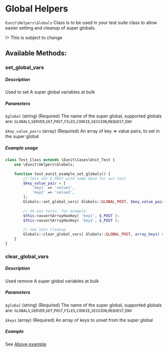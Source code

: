 # Global Helpers

`Eunit\Helpers\Globals` Class is to be used in your test suite class to allow easier setting and cleanup of super globals.

!> This is subject to change

## Available Methods:

### set_global_vars
##### Description
Used to set A super global variables at bulk
##### Parameters
*`$global`*
(string) (Required) The name of the super global, supported globals are: 
`GLOBALS`,`SERVER`,`GET`,`POST`,`FILES`,`COOKIE`,`SESSION`,`REQUEST`,`ENV`

*`$key_value_pairs`*
(array) (Required) An array of key => value pairs, to set in the super global

##### Example usage
```php
class Test_Class extends \Eunit\Cases\Unit_Test {
    use \Eunit\Helpers\Globals;
 
    function test_eunit_example_set_globals() {
        // lets set $_POST with some data for our test
        $key_value_pair = [
            'key1' => 'value1',
            'key2' => 'value2',
        ];
        Globals::set_global_vars( Globals::GLOBAL_POST, $key_value_pair );
        
        // do you tests, for example
        $this->assertArrayHasKey( 'key1', $_POST );
        $this->assertArrayHasKey( 'key2', $_POST );
        
        // now lets cleanup
        Globals::clear_global_vars( Globals::GLOBAL_POST, array_keys( $key_value_pair ) ); 
    }
}
```

### clear_global_vars
##### Description
Used remove A super global variables at bulk
##### Parameters
*`$global`*
(string) (Required) The name of the super global, supported globals are:
`GLOBALS`,`SERVER`,`GET`,`POST`,`FILES`,`COOKIE`,`SESSION`,`REQUEST`,`ENV`

*`$keys`*
(array) (Required) An array of keys to unset from the super global
##### Example
See [Above example](helpers/globals?id=example-usage)

